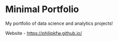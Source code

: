 # Minimal Portfolio

My portfolio of data science and analytics projects!

Website - https://philipkfw.github.io/
